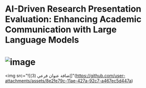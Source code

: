 # AI-Driven Research Presentation Evaluation: Enhancing Academic Communication with Large Language Models
# ![image](https://github.com/user-attachments/assets/a639ac6b-ae67-4383-9e3d-48a2ccaeef2f)

<img src="![إضافة عنوان فرعي (3)]"(https://github.com/user-attachments/assets/8e2fe79c-11ae-427a-92c7-a467ec5d447a)

